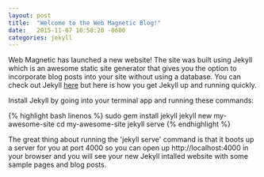 ```yaml
---
layout: post
title:  "Welcome to the Web Magnetic Blog!"
date:   2015-11-07 10:58:20 -0600
categories: jekyll
---
```

Web Magnetic has launched a new website! The site was built using Jekyll which is an awesome static site generator that gives you the option to incorporate blog posts into your site without using a database. You can check out Jekyll [here][jekyll] but here is how you get Jekyll up and running quickly.

Install Jekyll by going into your terminal app and running these commands:

{% highlight bash linenos %}
sudo gem install jekyll
jekyll new my-awesome-site
cd my-awesome-site
jekyll serve
{% endhighlight %}

The great thing about running the 'jekyll serve' command is that it boots up a server for you at port 4000 so you can open up http://localhost:4000 in your browser and you will see your new Jekyll intalled website with some sample pages and blog posts.

[jekyll]: http://jekyllrb.com
